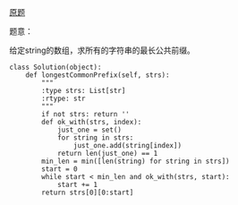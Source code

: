 [原题](https://leetcode.com/problems/longest-common-prefix/)

题意：

给定string的数组，求所有的字符串的最长公共前缀。

```
class Solution(object):
    def longestCommonPrefix(self, strs):
        """
        :type strs: List[str]
        :rtype: str
        """
        if not strs: return ''
        def ok_with(strs, index):
            just_one = set()
            for string in strs:
                just_one.add(string[index])
            return len(just_one) == 1
        min_len = min([len(string) for string in strs])
        start = 0
        while start < min_len and ok_with(strs, start):
            start += 1
        return strs[0][0:start]
        
```
